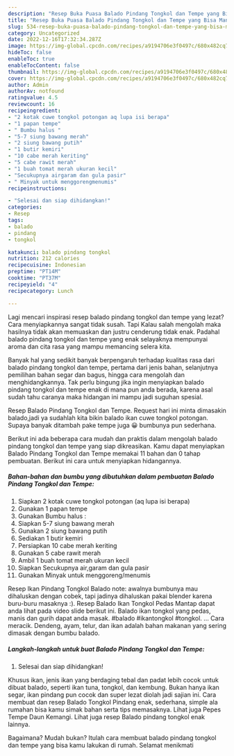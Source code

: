 ```yaml
---
description: "Resep Buka Puasa Balado Pindang Tongkol dan Tempe yang Bisa Manjain Lidah"
title: "Resep Buka Puasa Balado Pindang Tongkol dan Tempe yang Bisa Manjain Lidah"
slug: 534-resep-buka-puasa-balado-pindang-tongkol-dan-tempe-yang-bisa-manjain-lidah
category: Uncategorized
date: 2022-12-16T17:32:34.287Z
image: https://img-global.cpcdn.com/recipes/a9194706e3f0497c/680x482cq70/balado-pindang-tongkol-dan-tempe-foto-resep-utama.jpg
hideToc: false
enableToc: true
enableTocContent: false
thumbnail: https://img-global.cpcdn.com/recipes/a9194706e3f0497c/680x482cq70/balado-pindang-tongkol-dan-tempe-foto-resep-utama.jpg
cover: https://img-global.cpcdn.com/recipes/a9194706e3f0497c/680x482cq70/balado-pindang-tongkol-dan-tempe-foto-resep-utama.jpg
author: Admin
authorAv: notfound
ratingvalue: 4.5
reviewcount: 16
recipeingredient:
- "2 kotak cuwe tongkol potongan aq lupa isi berapa"
- "1 papan tempe"
- " Bumbu halus "
- "5-7 siung bawang merah"
- "2 siung bawang putih"
- "1 butir kemiri"
- "10 cabe merah keriting"
- "5 cabe rawit merah"
- "1 buah tomat merah ukuran kecil"
- "Secukupnya airgaram dan gula pasir"
- " Minyak untuk menggorengmenumis"
recipeinstructions:

- "Selesai dan siap dihidangkan!"
categories:
- Resep
tags:
- balado
- pindang
- tongkol

katakunci: balado pindang tongkol 
nutrition: 212 calories
recipecuisine: Indonesian
preptime: "PT14M"
cooktime: "PT37M"
recipeyield: "4"
recipecategory: Lunch

---
```



Lagi mencari inspirasi resep balado pindang tongkol dan tempe yang lezat? Cara menyiapkannya sangat tidak susah. Tapi Kalau salah mengolah maka hasilnya tidak akan memuaskan dan justru cenderung tidak enak. Padahal balado pindang tongkol dan tempe yang enak selayaknya mempunyai aroma dan cita rasa yang mampu memancing selera kita.


Banyak hal yang sedikit banyak berpengaruh terhadap kualitas rasa dari balado pindang tongkol dan tempe, pertama dari jenis bahan, selanjutnya pemilihan bahan segar dan bagus, hingga cara mengolah dan menghidangkannya. Tak perlu bingung jika ingin menyiapkan balado pindang tongkol dan tempe enak di mana pun anda berada, karena asal sudah tahu caranya maka hidangan ini mampu jadi suguhan spesial.

Resep Balado Pindang Tongkol dan Tempe. Request hari ini minta dimasakin balado,jadi ya sudahlah kita bikin balado ikan cuwe tongkol potongan. Supaya banyak ditambah pake tempe juga 😀 bumbunya pun sederhana.


Berikut ini ada beberapa cara mudah dan praktis dalam mengolah balado pindang tongkol dan tempe yang siap dikreasikan. Kamu dapat menyiapkan Balado Pindang Tongkol dan Tempe memakai 11 bahan dan 0 tahap pembuatan. Berikut ini cara untuk menyiapkan hidangannya.

<!--inarticleads1-->

##### Bahan-bahan dan bumbu yang dibutuhkan dalam pembuatan Balado Pindang Tongkol dan Tempe:

1. Siapkan 2 kotak cuwe tongkol potongan (aq lupa isi berapa)
1. Gunakan 1 papan tempe
1. Gunakan  Bumbu halus :
1. Siapkan 5-7 siung bawang merah
1. Gunakan 2 siung bawang putih
1. Sediakan 1 butir kemiri
1. Persiapkan 10 cabe merah keriting
1. Gunakan 5 cabe rawit merah
1. Ambil 1 buah tomat merah ukuran kecil
1. Siapkan Secukupnya air,garam dan gula pasir
1. Gunakan  Minyak untuk menggoreng/menumis


Resep Ikan Pindang Tongkol Balado note: awalnya bumbunya mau dihaluskan dengan cobek, tapi jadinya dihaluskan pakai blender karena buru-buru masaknya :). Resep Balado Ikan Tongkol Pedas Mantap dapat anda lihat pada video slide berikut ini. Balado ikan tongkol yang pedas, manis dan gurih dapat anda masak. #balado #ikantongkol #tongkol. … Cara meracik. Dendeng, ayam, telur, dan ikan adalah bahan makanan yang sering dimasak dengan bumbu balado. 

<!--inarticleads2-->

##### Langkah-langkah untuk buat Balado Pindang Tongkol dan Tempe:


1. Selesai dan siap dihidangkan!

Khusus ikan, jenis ikan yang berdaging tebal dan padat lebih cocok untuk dibuat balado, seperti ikan tuna, tongkol, dan kembung. Bukan hanya ikan segar, ikan pindang pun cocok dan super lezat diolah jadi sajian ini. Cara membuat dan resep Balado Tongkol Pindang enak, sederhana, simple ala rumahan bisa kamu simak bahan serta tips memasaknya. Lihat juga Pepes Tempe Daun Kemangi. Lihat juga resep Balado pindang tongkol enak lainnya. 

Bagaimana? Mudah bukan? Itulah cara membuat balado pindang tongkol dan tempe yang bisa kamu lakukan di rumah. Selamat menikmati
